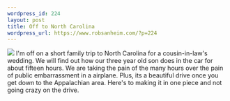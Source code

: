 ```yaml
--- 
wordpress_id: 224
layout: post
title: Off to North Carolina
wordpress_url: https://www.robsanheim.com/?p=224
---
```

<img src="https://www.ncmountainproperty.com/leatherwood/images/lwfallview_ge65.jpg" class="right" /> I'm off on a short family trip to North Carolina for a cousin-in-law's wedding.  We will find out how our three year old son does in the car for about fifteen hours.  We are taking the pain of the many hours over the pain of public embarrassment in a airplane.  Plus, its a beautiful drive once you get down to the Appalachian area.  Here's to making it in one piece and not going crazy on the drive.
